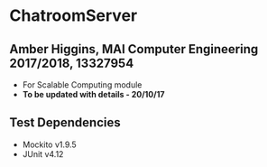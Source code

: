 # ChatroomServer
## Amber Higgins, MAI Computer Engineering 2017/2018, 13327954
* For Scalable Computing module
* <b> To be updated with details - 20/10/17 </b>


## Test Dependencies ##
* Mockito v1.9.5
* JUnit v4.12
